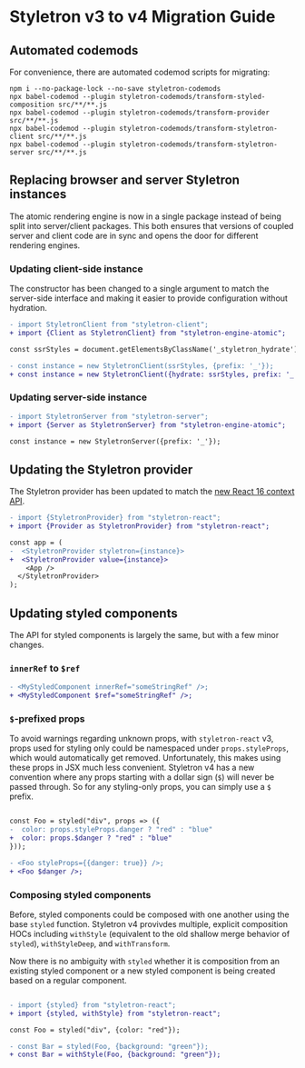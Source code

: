 # Styletron v3 to v4 Migration Guide

## Automated codemods
For convenience, there are automated codemod scripts for migrating:
```
npm i --no-package-lock --no-save styletron-codemods
npx babel-codemod --plugin styletron-codemods/transform-styled-composition src/**/**.js
npx babel-codemod --plugin styletron-codemods/transform-provider src/**/**.js
npx babel-codemod --plugin styletron-codemods/transform-styletron-client src/**/**.js
npx babel-codemod --plugin styletron-codemods/transform-styletron-server src/**/**.js
```

## Replacing browser and server Styletron instances

The atomic rendering engine is now in a single package instead of being split into server/client packages. This both ensures that versions of coupled server and client code are in sync and opens the door for different rendering engines.

### Updating client-side instance

The constructor has been changed to a single argument to match the server-side interface and making it easier to provide configuration without hydration.

```diff
- import StyletronClient from "styletron-client";
+ import {Client as StyletronClient} from "styletron-engine-atomic";

const ssrStyles = document.getElementsByClassName('_styletron_hydrate');

- const instance = new StyletronClient(ssrStyles, {prefix: '_'});
+ const instance = new StyletronClient({hydrate: ssrStyles, prefix: '_'});

```

### Updating server-side instance
```diff
- import StyletronServer from "styletron-server";
+ import {Server as StyletronServer} from "styletron-engine-atomic";

const instance = new StyletronServer({prefix: '_'});
```

## Updating the Styletron provider

The Styletron provider has been updated to match the [new React 16 context API](https://github.com/facebook/react/pull/11818).

```diff
- import {StyletronProvider} from "styletron-react";
+ import {Provider as StyletronProvider} from "styletron-react";

const app = (
-  <StyletronProvider styletron={instance}>
+  <StyletronProvider value={instance}>
    <App />
  </StyletronProvider>
);

```

## Updating styled components

The API for styled components is largely the same, but with a few minor changes.

### `innerRef` to `$ref`

```diff
- <MyStyledComponent innerRef="someStringRef" />;
+ <MyStyledComponent $ref="someStringRef" />;
```


### `$`-prefixed props

To avoid warnings regarding unknown props, with `styletron-react` v3, props used for styling only could be namespaced under `props.styleProps`, which would automatically get removed. Unfortunately, this makes using these props in JSX much less convenient. Styletron v4 has a new convention where any props starting with a dollar sign (`$`) will never be passed through. So for any styling-only props, you can simply use a `$` prefix.

```diff

const Foo = styled("div", props => ({
-  color: props.styleProps.danger ? "red" : "blue"
+  color: props.$danger ? "red" : "blue"
}));

- <Foo styleProps={{danger: true}} />;
+ <Foo $danger />;

```

### Composing styled components

Before, styled components could be composed with one another using the base `styled` function. Styletron v4 provivdes multiple, explicit composition HOCs including `withStyle` (equivalent to the old shallow merge behavior of `styled`), `withStyleDeep`, and `withTransform`.

Now there is no ambiguity with `styled` whether it is composition from an existing styled component or a new styled component is being created based on a regular component.

```diff

- import {styled} from "styletron-react";
+ import {styled, withStyle} from "styletron-react";

const Foo = styled("div", {color: "red"});

- const Bar = styled(Foo, {background: "green"});
+ const Bar = withStyle(Foo, {background: "green"});
```
